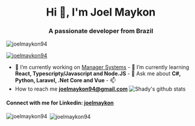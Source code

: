<h1 align="center">Hi 👋, I'm Joel Maykon</h1>
<h3 align="center">A passionate developer from Brazil</h3>

<p align="left"><img src="https://komarev.com/ghpvc/?username=joelmaykon94&label=Profile%20views&color=0e75b6&style=flat" alt="joelmaykon94" /></p>

<p align="left">
    <a href="https://github.com/ryo-ma/github-profile-trophy"><img src="https://github-profile-trophy.vercel.app/?username=joelmaykon94" alt="joelmaykon94" /></a>
</p>

- 🔭 I’m currently working on [Manager Systems](https://github.com/joelmaykonTADS/manager-systems) - 🌱 I’m currently learning **React, Typescripty/Javascript and Node.JS** - 💬 Ask me about **C#, Python, Laravel, .Net Core and Vue** - 📫
- How to reach me **joelmaykon94@gmail.com** ![Shady's github stats](https://cr-skills-chart-widget.azurewebsites.net/api/api?username=joelmaykon94&skills=Rust,C,C%2B%2B,C%23,Dart,JavaScript,Java,PHP,Typescript,Vue,ReactJS,AWS&width=820)

<p align="left"></p>
<h4 align="left">Connect with me for Linkedin:
  <a href="https://linkedin.com/in/joelmaykon" target="blank">
    joelmaykon
  </a>
</h4>

<p><img align="left" src="https://github-readme-stats.vercel.app/api/top-langs/?username=joelmaykon94&layout=compact" alt="joelmaykon94" /></p>

<p>&nbsp;<img align="center" src="https://github-readme-stats.vercel.app/api?username=joelmaykon94&show_icons=true" alt="joelmaykon94" /></p>
